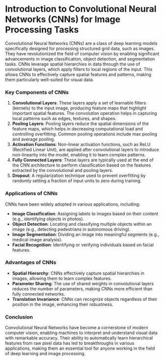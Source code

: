 
# Introduction to Convolutional Neural Networks (CNNs) for Image Processing Tasks
Convolutional Neural Networks (CNNs) are a class of deep learning models specifically designed for processing structured grid data, such as images. They have revolutionized the field of computer vision by enabling significant advancements in image classification, object detection, and segmentation tasks. CNNs leverage spatial hierarchies in data through the use of convolutional layers, which apply filters to local regions of the input. This allows CNNs to effectively capture spatial features and patterns, making them particularly well-suited for visual data.    
### Key Components of CNNs
1. **Convolutional Layers**: These layers apply a set of learnable filters (kernels) to the input image, producing feature maps that highlight important spatial features. The convolution operation helps in capturing local patterns such as edges, textures, and shapes.
2. **Pooling Layers**: Pooling layers reduce the spatial dimensions of the feature maps, which helps in decreasing computational load and controlling overfitting. Common pooling operations include max pooling and average pooling.
3. **Activation Functions**: Non-linear activation functions, such as ReLU (Rectified Linear Unit), are applied after convolutional layers to introduce non-linearity into the model, enabling it to learn complex patterns.
4. **Fully Connected Layers**: These layers are typically used at the end of the CNN architecture to perform classification based on the features extracted by the convolutional and pooling layers.
5. **Dropout**: A regularization technique used to prevent overfitting by randomly setting a fraction of input units to zero during training.
### Applications of CNNs
CNNs have been widely adopted in various applications, including:
- **Image Classification**: Assigning labels to images based on their content (e.g., identifying objects in photos).
- **Object Detection**: Locating and classifying multiple objects within an image (e.g., detecting pedestrians in autonomous driving).
- **Image Segmentation**: Dividing an image into meaningful segments (e.g., medical image analysis).
- **Facial Recognition**: Identifying or verifying individuals based on facial features.
### Advantages of CNNs
- **Spatial Hierarchy**: CNNs effectively capture spatial hierarchies in images, allowing them to learn complex features.
- **Parameter Sharing**: The use of shared weights in convolutional layers reduces the number of parameters, making CNNs more efficient than fully connected networks.
- **Translation Invariance**: CNNs can recognize objects regardless of their position in the image, enhancing their robustness.
### Conclusion
Convolutional Neural Networks have become a cornerstone of modern computer vision, enabling machines to interpret and understand visual data with remarkable accuracy. Their ability to automatically learn hierarchical features from raw pixel data has led to breakthroughs in various applications, making them an essential tool for anyone working in the field of deep learning and image processing.

